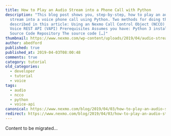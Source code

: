 ```yaml
---
title: How to Play an Audio Stream into a Phone Call with Python
description: "This blog post shows you, step-by-step, how to play an audio
  stream into a voice phone call using Python. Two methods for doing this are
  described in this article: Using an Nexmo Call Control Object (NCCO) Using the
  Voice REST API (VAPI) Prerequisites Assumes you have: Python 3 installed
  Source Code Repository The source code […]"
thumbnail: https://www.nexmo.com/wp-content/uploads/2019/04/audio-stream-call-python.png
author: abedford
published: true
published_at: 2019-04-03T08:00:48
comments: true
category: tutorial
old_categories:
  - developer
  - tutorial
  - voice
tags:
  - audio
  - ncco
  - python
  - voice-api
canonical: https://www.nexmo.com/blog/2019/04/03/how-to-play-an-audio-stream-into-a-call-with-python-dr
redirect: https://www.nexmo.com/blog/2019/04/03/how-to-play-an-audio-stream-into-a-call-with-python-dr
---
```

Content to be migrated...